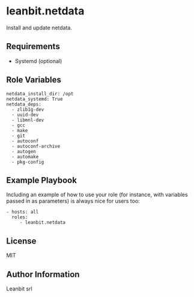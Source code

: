 leanbit.netdata
=========

Install and update netdata. 

Requirements
------------

* Systemd (optional)

Role Variables
--------------

    netdata_install_dir: /opt
    netdata_systemd: True
    netdata_deps: 
      - zlib1g-dev 
      - uuid-dev 
      - libmnl-dev 
      - gcc 
      - make 
      - git 
      - autoconf 
      - autoconf-archive 
      - autogen 
      - automake 
      - pkg-config

Example Playbook
----------------

Including an example of how to use your role (for instance, with variables passed in as parameters) is always nice for users too:

    - hosts: all
      roles:
         - leanbit.netdata

License
-------

MIT

Author Information
------------------

Leanbit srl
